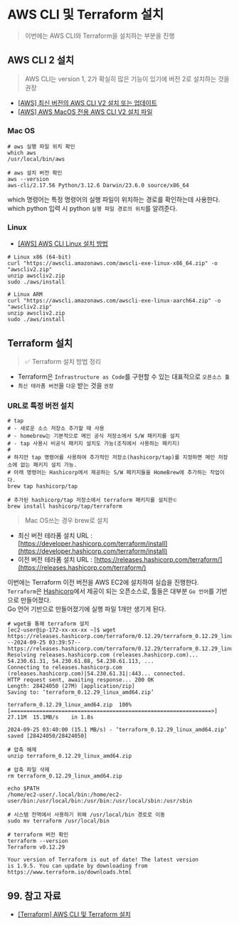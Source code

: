 # AWS CLI 및 Terraform 설치

> 이번에는 AWS CLI와 Terraform을 설치하는 부분을 진행

## AWS CLI 2 설치

> AWS CLI는 version 1, 2가 확실히 많은 기능이 있기에 버전 2로 설치하는 것을 권장

- [[AWS] 최신 버전의 AWS CLI V2 설치 또는 업데이트](https://docs.aws.amazon.com/ko_kr/cli/latest/userguide/getting-started-install.html)
- [[AWS] AWS MacOS 전용 AWS CLI V2 설치 파일](https://awscli.amazonaws.com/AWSCLIV2.pkg)

### Mac OS

```shell
# aws 실행 파일 위치 확인
which aws
/usr/local/bin/aws

# aws 설치 버전 확인
aws --version
aws-cli/2.17.56 Python/3.12.6 Darwin/23.6.0 source/x86_64
```

which <command> 명령어는 특정 명령어의 실행 파일이 위치하는 경로를 확인하는데 사용한다.  
which python 입력 시 python `실행 파일 경로의 위치`를 알려준다.

### Linux

- [[AWS] AWS CLI Linux 설치 방법](https://docs.aws.amazon.com/ko_kr/cli/latest/userguide/getting-started-install.html#cliv2-linux-install)

```shell
# Linux x86 (64-bit)
curl "https://awscli.amazonaws.com/awscli-exe-linux-x86_64.zip" -o "awscliv2.zip"
unzip awscliv2.zip
sudo ./aws/install

# Linux ARM
curl "https://awscli.amazonaws.com/awscli-exe-linux-aarch64.zip" -o "awscliv2.zip"
unzip awscliv2.zip
sudo ./aws/install
```

## Terraform 설치

> ✅ Terraform 설치 방법 정리

- Terraform은 `Infrastructure as Code`를 구현할 수 있는 대표적으로 `오픈소스 툴`
- `최신 테라폼 버전`을 `다운` 받는 것을 `권장`

### URL로 특정 버전 설치

```shell
# tap
# - 새로운 소스 저장소 추가할 때 사용 
# - homebrew는 기본적으로 메인 공식 저장소에서 S/W 패키지를 설치
# - tap 사용시 비공식 패키지 설치도 가능(조직에서 사용하는 패키지)
# 
# 하지만 tap 명령어를 사용하여 추가적인 저장소(hashicorp/tap)를 지정하면 메인 저장소에 없는 패키지 설치 가능.  
# 아래 명령어는 Hashicorp에서 제공하는 S/W 패키지들을 HomeBrew에 추가하는 작업이다.
brew tap hashicorp/tap
```

```shell
# 추가된 hashicorp/tap 저장소에서 terraform 패키지를 설치한ㄷ 
brew install hashicorp/tap/terraform
```

> Mac OS쓰는 경우 brew로 설치

- 최신 버전 테라폼 설치 URL : [https://developer.hashicorp.com/terraform/install](https://developer.hashicorp.com/terraform/install)
- 이전 버전 테라폼 설치 URL : [https://releases.hashicorp.com/terraform/](https://releases.hashicorp.com/terraform/)

이번에는 Terraform 이전 버전을 AWS EC2에 설치하여 실습을 진행한다.  
`Terraform`은 [Hashicorp](https://www.hashicorp.com)에서 제공이 되는 오픈소스로, 툴들은 대부분 `Go 언어`를 기반으로 만들어졌다.  
Go 언어 기반으로 만들어졌기에 실행 파일 1개만 생기게 된다.

```shell
# wget을 통해 terraform 설치
[ec2-user@ip-172-xx-xx-xx ~]$ wget https://releases.hashicorp.com/terraform/0.12.29/terraform_0.12.29_linux_amd64.zip
--2024-09-25 03:39:57--  https://releases.hashicorp.com/terraform/0.12.29/terraform_0.12.29_linux_amd64.zip
Resolving releases.hashicorp.com (releases.hashicorp.com)... 54.230.61.31, 54.230.61.88, 54.230.61.113, ...
Connecting to releases.hashicorp.com (releases.hashicorp.com)|54.230.61.31|:443... connected.
HTTP request sent, awaiting response... 200 OK
Length: 28424050 (27M) [application/zip]
Saving to: ‘terraform_0.12.29_linux_amd64.zip’

terraform_0.12.29_linux_amd64.zip  100%[===============================================================>]  27.11M  15.1MB/s    in 1.8s

2024-09-25 03:40:00 (15.1 MB/s) - ‘terraform_0.12.29_linux_amd64.zip’ saved [28424050/28424050]
```

```shell
# 압축 해제
unzip terraform_0.12.29_linux_amd64.zip
```

```shell
# 압축 파일 삭제
rm terraform_0.12.29_linux_amd64.zip
```

```shell
echo $PATH
/home/ec2-user/.local/bin:/home/ec2-user/bin:/usr/local/bin:/usr/bin:/usr/local/sbin:/usr/sbin
```

```shell
# 시스템 전역에서 사용하기 위해 /usr/local/bin 경로로 이동
sudo mv terraform /usr/local/bin
```

```shell
# terraform 버전 확인
terraform --version
Terraform v0.12.29

Your version of Terraform is out of date! The latest version
is 1.9.5. You can update by downloading from https://www.terraform.io/downloads.html
```

## 99. 참고 자료

- [[Terraform] AWS CLI 및 Terraform 설치](https://terraform101.inflearn.devopsart.dev/preparation/install-terraform-aws)